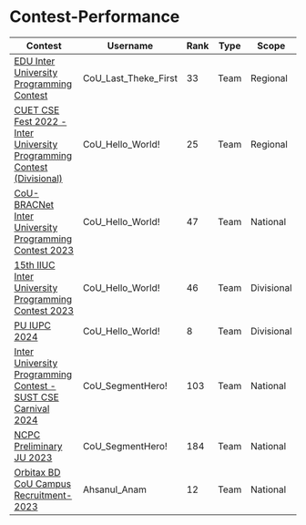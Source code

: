 # Contest-Performance
| Contest | Username | Rank | Type | Scope
| -- | -------- | ----------- | ---- | ---- |
| [EDU Inter University Programming Contest](https://drive.google.com/file/d/1dedX9DKYJpDzBYGWYAiFZcJvRUcYV4LQ/view?fbclid=IwAR06D0JZttiAVFEW98zWRVUGp9e2KxMqIioUi-Xmi9PUarjTdS5xg0PP_L0) | CoU_Last_Theke_First| 33 | Team |Regional|
| [CUET CSE Fest 2022 - Inter University Programming Contest (Divisional)]( https://toph.co/c/cuet-cse-fest-2022-inter-university-divisional/standings) | CoU_Hello_World!| 25 | Team |Regional|
| [CoU-BRACNet Inter University Programming Contest 2023](https://toph.co/c/cou-bracnet-inter-university-2023/standings) | CoU_Hello_World!| 47 | Team |National|
| [15th IIUC Inter University Programming Contest 2023](https://toph.co/c/15th-iiuc-inter-university-2023/standings) | CoU_Hello_World!| 46 | Team |Divisional|
| [PU IUPC 2024](https://drive.google.com/file/d/18RtwhBCQ5C03zFndpdQE2MXIfN-gyt2s/view?fbclid=IwAR3xJkd6mFvv0t7SQF2uClv7zlyYwIIpazVZh5lVk2UTy3_pCUSPHrRjgiY) | CoU_Hello_World!| 8 | Team |Divisional|
| [Inter University Programming Contest - SUST CSE Carnival 2024](https://toph.co/c/inter-university-sust-cse-carnival-2024/standings) | CoU_SegmentHero!| 103 | Team |National|
| [NCPC Preliminary JU 2023](https://bapsoj.org/contests/ncpc-preliminary-ju-2023/standings) | CoU_SegmentHero!| 184 | Team |National|
| [ Orbitax BD CoU Campus Recruitment-2023](https://bapsoj.org/contests/ncpc-onsite-2023-hosted-by-ju/standings) | Ahsanul_Anam | 12 | Team |National|

